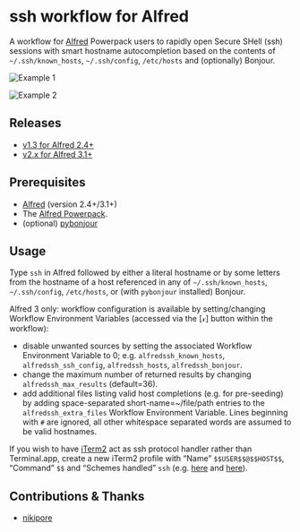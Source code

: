 # ssh workflow for Alfred

A workflow for [Alfred](http://www.alfredapp.com/) Powerpack users to rapidly open Secure SHell (ssh) sessions with smart hostname autocompletion based on the contents of `~/.ssh/known_hosts`, `~/.ssh/config`, `/etc/hosts` and (optionally) Bonjour.

![Example 1](https://raw.github.com/isometry/alfredworkflows/master/screenshots/ssh_local.png)

![Example 2](https://raw.github.com/isometry/alfredworkflows/master/screenshots/ssh_user@local.png)

## Releases

- [v1.3 for Alfred 2.4+](https://github.com/isometry/alfred-ssh/releases/tag/v1.3)
- [v2.x for Alfred 3.1+](https://github.com/isometry/alfred-ssh/releases/latest)

## Prerequisites

- [Alfred](http://www.alfredapp.com/) (version 2.4+/3.1+)
- The [Alfred Powerpack](http://www.alfredapp.com/powerpack/).
- (optional) [pybonjour](https://pypi.python.org/pypi/pybonjour)

## Usage

Type `ssh` in Alfred followed by either a literal hostname or by some letters from the hostname of a host referenced in any of `~/.ssh/known_hosts`, `~/.ssh/config`, `/etc/hosts`, or (with `pybonjour` installed) Bonjour.

Alfred 3 only: workflow configuration is available by setting/changing Workflow Environment Variables (accessed via the [𝓍] button within the workflow):

- disable unwanted sources by setting the associated Workflow Environment Variable to 0; e.g. `alfredssh_known_hosts`, `alfredssh_ssh_config`, `alfredssh_hosts`, `alfredssh_bonjour`.
- change the maximum number of returned results by changing `alfredssh_max_results` (default=36).
- add additional files listing valid host completions (e.g. for pre-seeding) by adding space-separated short-name=~/file/path entries to the `alfredssh_extra_files` Workflow Environment Variable. Lines beginning with `#` are ignored, all other whitespace separated words are assumed to be valid hostnames.

If you wish to have [iTerm2](https://www.iterm2.com/) act as ssh protocol handler rather than Terminal.app, create a new iTerm2 profile with “Name” `$$USER$$@$$HOST$$`, “Command” `$$` and “Schemes handled” `ssh` (e.g. [here](http://apple.stackexchange.com/questions/28938/set-iterm2-as-the-ssh-url-handler) and [here](http://www.alfredforum.com/topic/826-ssh-with-smart-hostname-autocompletion/#entry4147)).

## Contributions & Thanks

- [nikipore](https://github.com/nikipore)
